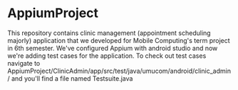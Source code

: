 # AppiumProject
This repository contains clinic management (appointment scheduling majorly) application that we developed for Mobile Computing's term project in 6th semester. 
We've configured Appium with android studio and now we're adding test cases for the application. To check out test cases navigate to AppiumProject/ClinicAdmin/app/src/test/java/umucom/android/clinic_admin/ and you'll find a file named Testsuite.java

